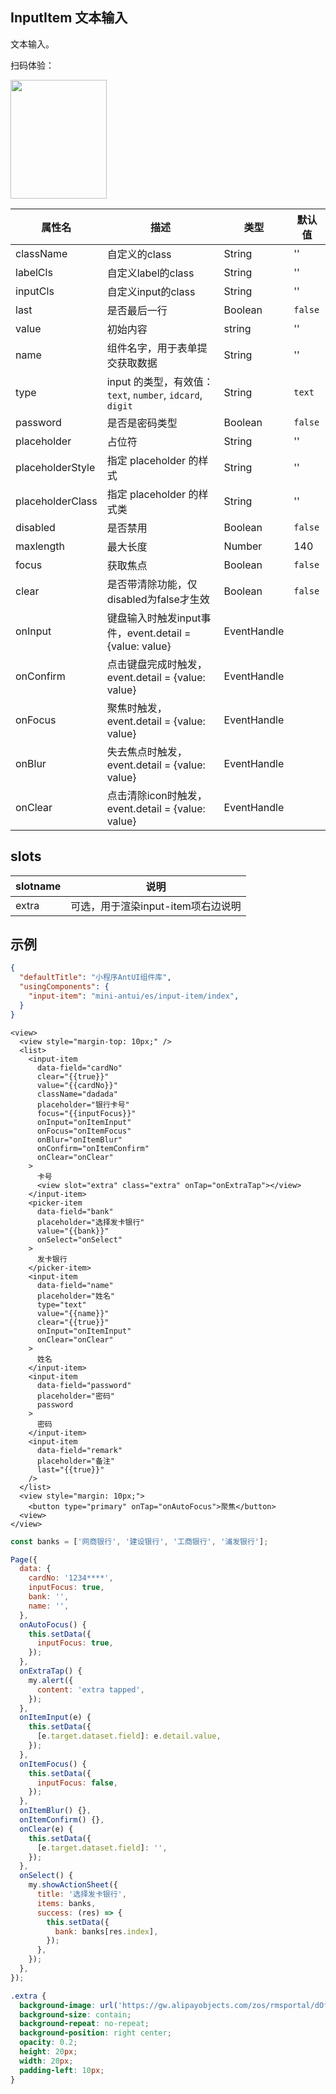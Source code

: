 ## InputItem 文本输入

文本输入。

扫码体验：

<img src="https://gw.alipayobjects.com/zos/rmsportal/HoUOLnPEOaymuHlbeyqR.jpeg" width="154" height="190" />

| 属性名 | 描述 | 类型 | 默认值 |
|----|----|----|----|
|className| 自定义的class | String| '' |
|labelCls| 自定义label的class | String | '' |
|inputCls| 自定义input的class | String | '' |
|last| 是否最后一行 | Boolean | `false` |
|value| 初始内容 | string | '' |
|name| 组件名字，用于表单提交获取数据	 | String | '' |
|type | input 的类型，有效值：`text`, `number`, `idcard`, `digit`	| String |`text` |
|password| 是否是密码类型	 | Boolean | `false` |
|placeholder | 占位符	 | String | '' |
|placeholderStyle | 指定 placeholder 的样式 | String | '' |
|placeholderClass | 指定 placeholder 的样式类 | String | '' |
|disabled | 是否禁用	 | Boolean | `false` |
|maxlength | 最大长度	 | Number | 140 |
|focus | 获取焦点	 | Boolean | `false` |
|clear | 是否带清除功能，仅disabled为false才生效 | Boolean | `false` |
|onInput | 键盘输入时触发input事件，event.detail = {value: value}	 | EventHandle |  |
|onConfirm | 点击键盘完成时触发，event.detail = {value: value} | EventHandle |  |
|onFocus | 聚焦时触发，event.detail = {value: value} | EventHandle |  |
|onBlur | 失去焦点时触发，event.detail = {value: value} | EventHandle |  |
|onClear | 点击清除icon时触发，event.detail = {value: value} | EventHandle |  |

## slots

| slotname | 说明 |
|----|----|
|extra | 可选，用于渲染input-item项右边说明|

## 示例

```json
{
  "defaultTitle": "小程序AntUI组件库",
  "usingComponents": {
    "input-item": "mini-antui/es/input-item/index",
  }
}
```

```axml
<view>
  <view style="margin-top: 10px;" />
  <list>
    <input-item
      data-field="cardNo"
      clear="{{true}}"
      value="{{cardNo}}"
      className="dadada"
      placeholder="银行卡号"
      focus="{{inputFocus}}"
      onInput="onItemInput"
      onFocus="onItemFocus"
      onBlur="onItemBlur"
      onConfirm="onItemConfirm"
      onClear="onClear"
    >
      卡号
      <view slot="extra" class="extra" onTap="onExtraTap"></view>
    </input-item>
    <picker-item
      data-field="bank"
      placeholder="选择发卡银行"
      value="{{bank}}"
      onSelect="onSelect"
    >
      发卡银行
    </picker-item>
    <input-item
      data-field="name"
      placeholder="姓名"
      type="text"
      value="{{name}}"
      clear="{{true}}"
      onInput="onItemInput"
      onClear="onClear"
    >
      姓名
    </input-item>
    <input-item
      data-field="password"
      placeholder="密码"
      password
    >
      密码
    </input-item>
    <input-item
      data-field="remark"
      placeholder="备注"
      last="{{true}}"
    />
  </list>
  <view style="margin: 10px;">
    <button type="primary" onTap="onAutoFocus">聚焦</button>
  <view>
</view>
```

```javascript
const banks = ['网商银行', '建设银行', '工商银行', '浦发银行'];

Page({
  data: {
    cardNo: '1234****',
    inputFocus: true,
    bank: '',
    name: '',
  },
  onAutoFocus() {
    this.setData({
      inputFocus: true,
    });
  },
  onExtraTap() {
    my.alert({
      content: 'extra tapped',
    });
  },
  onItemInput(e) {
    this.setData({
      [e.target.dataset.field]: e.detail.value,
    });
  },
  onItemFocus() {
    this.setData({
      inputFocus: false,
    });
  },
  onItemBlur() {},
  onItemConfirm() {},
  onClear(e) {
    this.setData({
      [e.target.dataset.field]: '',
    });
  },
  onSelect() {
    my.showActionSheet({
      title: '选择发卡银行',
      items: banks,
      success: (res) => {
        this.setData({
          bank: banks[res.index],
        });
      },
    });
  },
});
```

```css
.extra {
  background-image: url('https://gw.alipayobjects.com/zos/rmsportal/dOfSJfWQvYdvsZiJStvg.svg');
  background-size: contain;
  background-repeat: no-repeat;
  background-position: right center;
  opacity: 0.2;
  height: 20px;
  width: 20px;
  padding-left: 10px;
}
```
